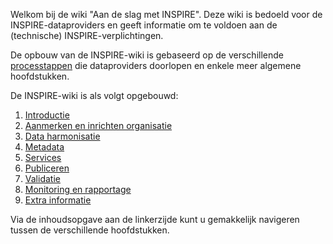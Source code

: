 Welkom bij de wiki "Aan de slag met INSPIRE".
Deze wiki is bedoeld voor de INSPIRE-dataproviders en geeft informatie om te voldoen aan de (technische) INSPIRE-verplichtingen.

De opbouw van de INSPIRE-wiki is gebaseerd op de verschillende [processtappen](https://geonovum.github.io/inspire-wiki/#processtappen) die dataproviders doorlopen en enkele meer algemene hoofdstukken.

De INSPIRE-wiki is als volgt opgebouwd:
1. [Introductie](https://geonovum.github.io/inspire-wiki/#introductie)
2. [Aanmerken en inrichten organisatie](https://geonovum.github.io/inspire-wiki/#inrichten-organisatie)
3. [Data harmonisatie](https://geonovum.github.io/inspire-wiki/#dataharmonisatie)
4. [Metadata](https://geonovum.github.io/inspire-wiki/#metadata)
5. [Services](https://geonovum.github.io/inspire-wiki/#services)
6. [Publiceren](https://geonovum.github.io/inspire-wiki/#publiceren)
7. [Validatie](https://geonovum.github.io/inspire-wiki/#validatie)
8. [Monitoring en rapportage](https://geonovum.github.io/inspire-wiki/#monitoring-en-rapportage)
9. [Extra informatie](https://geonovum.github.io/inspire-wiki/#extra-informatie)

Via de inhoudsopgave aan de linkerzijde kunt u gemakkelijk navigeren tussen de verschillende hoofdstukken. 
